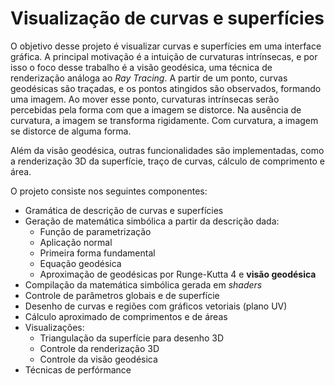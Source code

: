 # Visualização de curvas e superfícies

O objetivo desse projeto é visualizar curvas e superfícies em uma interface gráfica.
A principal motivação é a intuição de curvaturas intrínsecas, e por isso o foco desse trabalho é a visão geodésica, uma técnica de renderização análoga ao *Ray Tracing*.
A partir de um ponto, curvas geodésicas são traçadas, e os pontos atingidos são observados, formando uma imagem. Ao mover esse ponto, curvaturas intrínsecas serão percebidas pela forma com que a imagem se distorce. Na ausência de curvatura, a imagem se transforma rigidamente. Com curvatura, a imagem se distorce de alguma forma.

Além da visão geodésica, outras funcionalidades são implementadas, como a renderização 3D da superfície, traço de curvas, cálculo de comprimento e área.

O projeto consiste nos seguintes componentes:
- Gramática de descrição de curvas e superfícies
- Geração de matemática simbólica a partir da descrição dada:
    - Função de parametrização
    - Aplicação normal
    - Primeira forma fundamental
    - Equação geodésica
    - Aproximação de geodésicas por Runge-Kutta 4 e **visão geodésica**
- Compilação da matemática simbólica gerada em *shaders*
- Controle de parâmetros globais e de superfície
- Desenho de curvas e regiões com gráficos vetoriais (plano UV)
- Cálculo aproximado de comprimentos e de áreas
- Visualizações:
    - Triangulação da superfície para desenho 3D
    - Controle da renderização 3D
    - Controle da visão geodésica
- Técnicas de perfórmance